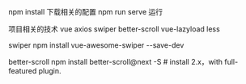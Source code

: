 npm install 下载相关的配置
npm run serve 运行

项目相关的技术
vue axios swiper better-scroll vue-lazyload less

swiper
npm install vue-awesome-swiper --save-dev

better-scroll
npm install better-scroll@next -S # install 2.x，with full-featured plugin.
